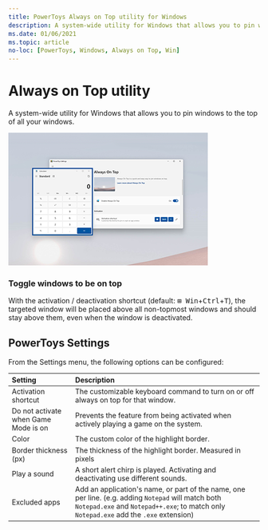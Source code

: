 ```yaml
---
title: PowerToys Always on Top utility for Windows
description: A system-wide utility for Windows that allows you to pin windows to the top of your screen.
ms.date: 01/06/2021
ms.topic: article
no-loc: [PowerToys, Windows, Always on Top, Win]
---
```


# Always on Top utility

A system-wide utility for Windows that allows you to pin windows to the top of all your windows.

![ColorPicker](../images/pt-always-on-top.png)

### Toggle windows to be on top

With the activation / deactivation shortcut (default: <kbd>⊞ Win</kbd>+<kbd>Ctrl</kbd>+<kbd>T</kbd>), the targeted window will be placed above all non-topmost windows and should stay above them, even when the window is deactivated.

## PowerToys Settings

From the Settings menu, the following options can be configured:

| Setting | Description |
| :--- | :--- |
| Activation shortcut | The customizable keyboard command to turn on or off always on top for that window. |
| Do not activate when Game Mode is on | Prevents the feature from being activated when actively playing a game on the system. |
| Color | The custom color of the highlight border. |
| Border thickness (px) | The thickness of the highlight border. Measured in pixels |
| Play a sound | A short alert chirp is played. Activating and deactivating use different sounds. |
| Excluded apps | Add an application's name, or part of the name, one per line. (e.g. adding `Notepad` will match both `Notepad.exe` and `Notepad++.exe`; to match only `Notepad.exe` add the `.exe` extension) |
